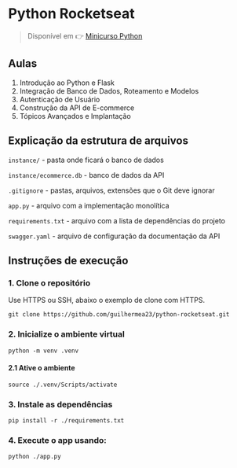 # **Python Rocketseat**

> Disponível em 👉 [Minicurso Python](https://app.rocketseat.com.br/journey/minicurso-python/contents "Minicurso Python")

## Aulas

1. Introdução ao Python e Flask
2. Integração de Banco de Dados, Roteamento e Modelos
3. Autenticação de Usuário
4. Construção da API de E-commerce
5. Tópicos Avançados e Implantação


## Explicação da estrutura de arquivos

`instance/` - pasta onde ficará o banco de dados

`instance/ecommerce.db` - banco de dados da API

`.gitignore` - pastas, arquivos, extensões que o Git deve ignorar

`app.py` - arquivo com a implementação monolítica

`requirements.txt` - arquivo com a lista de dependências do projeto

`swagger.yaml` - arquivo de configuração da documentação da API

## Instruções de execução

### 1. Clone o repositório

Use HTTPS ou SSH, abaixo o exemplo de clone com HTTPS.

`git clone https://github.com/guilhermea23/python-rocketseat.git`

### 2. Inicialize o ambiente virtual

`python -m venv .venv`

#### 2.1 Ative o ambiente

`source ./.venv/Scripts/activate`

### 3. Instale as dependências

`pip install -r ./requirements.txt`

### 4. Execute o app usando:

`python ./app.py`
